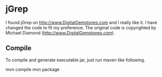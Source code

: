 # jGrep

I found jGrep on http://www.DigitalGemstones.com and I really like it.
I have changed the code to fit my preference. The original code is 
copyrighted by Michael Diamond (http://www.DigitalGemstones.com). 

## Compile

To compile and generate executable jar, just run maven like following.

mvn compile
mvn package

